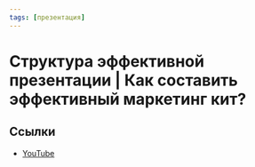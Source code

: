 ```yaml
---
tags: [презентация]
---
```

# Структура эффективной презентации | Как составить эффективный маркетинг кит?



## Ссылки

* [YouTube](https://www.youtube.com/watch?v=wzcLfnT4XB4)